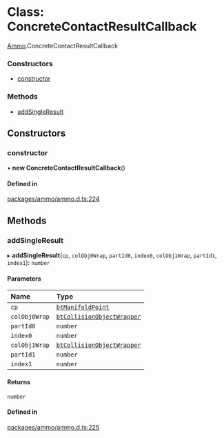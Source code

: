 # Class: ConcreteContactResultCallback

[Ammo](../modules/Ammo.md).ConcreteContactResultCallback


### Constructors

- [constructor](Ammo.ConcreteContactResultCallback.md#constructor)

### Methods

- [addSingleResult](Ammo.ConcreteContactResultCallback.md#addsingleresult)

## Constructors

### constructor

• **new ConcreteContactResultCallback**()

#### Defined in

[packages/ammo/ammo.d.ts:224](https://github.com/Orillusion/orillusion/blob/main/packages/ammo/ammo.d.ts#L224)

## Methods

### addSingleResult

▸ **addSingleResult**(`cp`, `colObj0Wrap`, `partId0`, `index0`, `colObj1Wrap`, `partId1`, `index1`): `number`

#### Parameters

| Name | Type |
| :------ | :------ |
| `cp` | [`btManifoldPoint`](Ammo.btManifoldPoint.md) |
| `colObj0Wrap` | [`btCollisionObjectWrapper`](Ammo.btCollisionObjectWrapper.md) |
| `partId0` | `number` |
| `index0` | `number` |
| `colObj1Wrap` | [`btCollisionObjectWrapper`](Ammo.btCollisionObjectWrapper.md) |
| `partId1` | `number` |
| `index1` | `number` |

#### Returns

`number`

#### Defined in

[packages/ammo/ammo.d.ts:225](https://github.com/Orillusion/orillusion/blob/main/packages/ammo/ammo.d.ts#L225)
